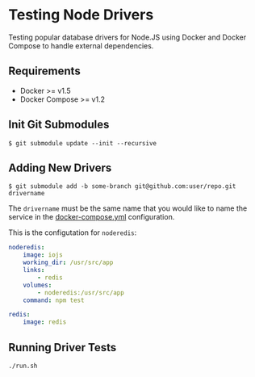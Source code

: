 # Testing Node Drivers

Testing popular database drivers for Node.JS using Docker and Docker Compose to
handle external dependencies.

## Requirements

* Docker >= v1.5
* Docker Compose >= v1.2

## Init Git Submodules

```
$ git submodule update --init --recursive
```

## Adding New Drivers

```
$ git submodule add -b some-branch git@github.com:user/repo.git drivername
```

The `drivername` must be the same name that you would like to name the service
in the [docker-compose.yml](docker-compose.yml) configuration.

This is the configutation for `noderedis`:

```yml
noderedis:
    image: iojs
    working_dir: /usr/src/app
    links:
        - redis
    volumes:
        - noderedis:/usr/src/app
    command: npm test

redis:
    image: redis
```

## Running Driver Tests

```
./run.sh
```
